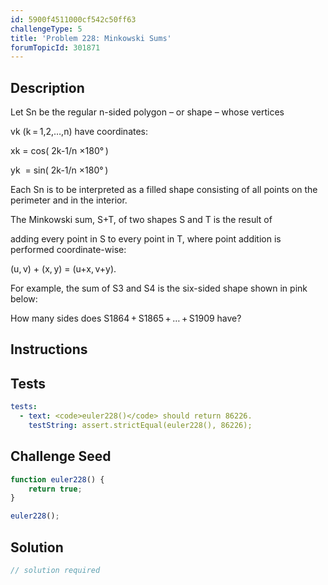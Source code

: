 ```yaml
---
id: 5900f4511000cf542c50ff63
challengeType: 5
title: 'Problem 228: Minkowski Sums'
forumTopicId: 301871
---
```


## Description
<section id='description'>

<!-- TODO Use MathJax and re-write from projecteuler.net -->
Let Sn be the regular n-sided polygon – or shape – whose vertices

vk (k = 1,2,…,n) have coordinates:

xk = cos( 2k-1/n ×180° )

yk  =  sin( 2k-1/n ×180° )

Each Sn is to be interpreted as a filled shape consisting of all points on the perimeter and in the interior.

The Minkowski sum, S+T, of two shapes S and T is the result of

adding every point in S to every point in T, where point addition is performed coordinate-wise:

(u, v) + (x, y) = (u+x, v+y).

For example, the sum of S3 and S4 is the six-sided shape shown in pink below:




How many sides does S1864 + S1865 + … + S1909 have?
</section>

## Instructions
<section id='instructions'>

</section>

## Tests
<section id='tests'>

```yml
tests:
  - text: <code>euler228()</code> should return 86226.
    testString: assert.strictEqual(euler228(), 86226);

```

</section>

## Challenge Seed
<section id='challengeSeed'>

<div id='js-seed'>

```js
function euler228() {
    return true;
}

euler228();
```

</div>



</section>

## Solution
<section id='solution'>

```js
// solution required
```

</section>

